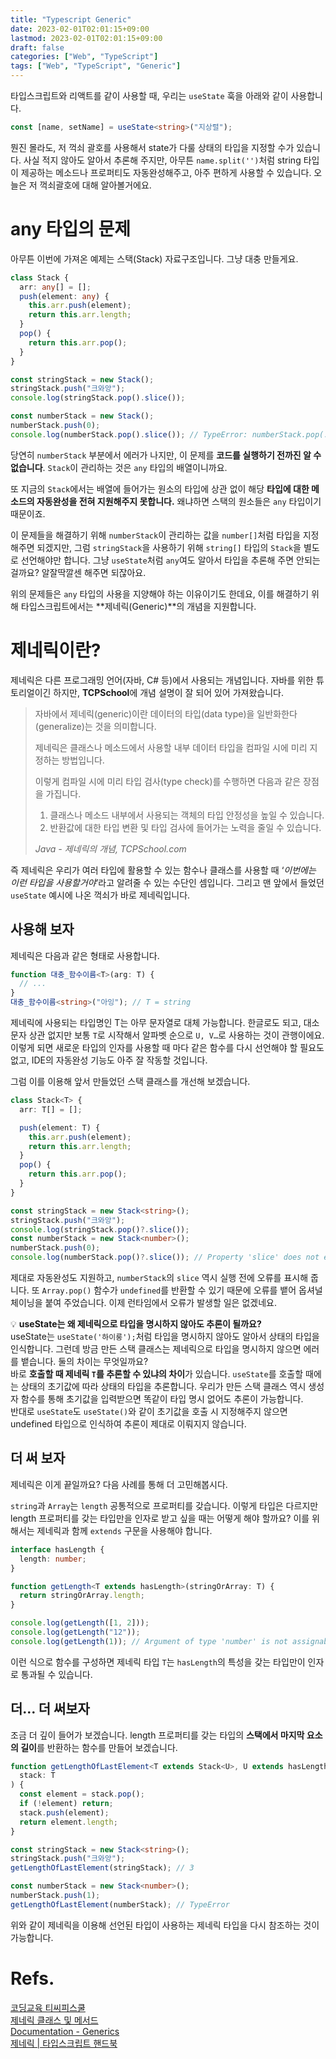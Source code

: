 ```yaml
---
title: "Typescript Generic"
date: 2023-02-01T02:01:15+09:00
lastmod: 2023-02-01T02:01:15+09:00
draft: false
categories: ["Web", "TypeScript"]
tags: ["Web", "TypeScript", "Generic"]
---
```


타입스크립트와 리액트를 같이 사용할 때, 우리는 `useState` 훅을 아래와 같이 사용합니다.

```typescript
const [name, setName] = useState<string>("지상렬");
```

뭔진 몰라도, 저 꺽쇠 괄호를 사용해서 state가 다룰 상태의 타입을 지정할 수가 있습니다. 사실 적지 않아도 알아서 추론해 주지만, 아무튼 `name.split('')`처럼 string 타입이 제공하는 메소드나 프로퍼티도 자동완성해주고, 아주 편하게 사용할 수 있습니다. 오늘은 저 꺽쇠괄호에 대해 알아볼거에요.

# any 타입의 문제

아무튼 이번에 가져온 예제는 스택(Stack) 자료구조입니다. 그냥 대충 만들게요.

```typescript
class Stack {
  arr: any[] = [];
  push(element: any) {
    this.arr.push(element);
    return this.arr.length;
  }
  pop() {
    return this.arr.pop();
  }
}
```

```typescript
const stringStack = new Stack();
stringStack.push("크와앙");
console.log(stringStack.pop().slice());

const numberStack = new Stack();
numberStack.push(0);
console.log(numberStack.pop().slice()); // TypeError: numberStack.pop(...).slice is not a function
```

당연히 `numberStack` 부분에서 에러가 나지만, 이 문제를 **코드를 실행하기 전까진 알 수 없습니다**. `Stack`이 관리하는 것은 `any` 타입의 배열이니까요.

또 지금의 `Stack`에서는 배열에 들어가는 원소의 타입에 상관 없이 해당 **타입에 대한 메소드의 자동완성을 전혀 지원해주지 못합니다.** 왜냐하면 스택의 원소들은 `any` 타입이기 때문이죠.

이 문제들을 해결하기 위해 `numberStack`이 관리하는 값을 `number[]`처럼 타입을 지정해주면 되겠지만, 그럼 `stringStack`을 사용하기 위해 `string[]` 타입의 `Stack`을 별도로 선언해야만 합니다. 그냥 `useState`처럼 `any`여도 알아서 타입을 추론해 주면 안되는 걸까요? 알잘딱깔센 해주면 되잖아요.

위의 문제들은 `any` 타입의 사용을 지양해야 하는 이유이기도 한데요, 이를 해결하기 위해 타입스크립트에서는 **제네릭(Generic)**의 개념을 지원합니다.

# 제네릭이란?

제네릭은 다른 프로그래밍 언어(자바, C# 등)에서 사용되는 개념입니다. 자바를 위한 튜토리얼이긴 하지만, **TCPSchool**에 개념 설명이 잘 되어 있어 가져왔습니다.

> 자바에서 제네릭(generic)이란 데이터의 타입(data type)을 일반화한다(generalize)는 것을 의미합니다.
>
> 제네릭은 클래스나 메소드에서 사용할 내부 데이터 타입을 컴파일 시에 미리 지정하는 방법입니다.
>
> 이렇게 컴파일 시에 미리 타입 검사(type check)를 수행하면 다음과 같은 장점을 가집니다.
>
> 1. 클래스나 메소드 내부에서 사용되는 객체의 타입 안정성을 높일 수 있습니다.
> 2. 반환값에 대한 타입 변환 및 타입 검사에 들어가는 노력을 줄일 수 있습니다.
>
> _Java - 제네릭의 개념, TCPSchool.com_

즉 제네릭은 우리가 여러 타입에 활용할 수 있는 함수나 클래스를 사용할 때 ‘_이번에는 이런 타입을 사용할거야_’라고 알려줄 수 있는 수단인 셈입니다. 그리고 맨 앞에서 들었던 `useState` 예시에 나온 꺽쇠가 바로 제네릭입니다.

## 사용해 보자

제네릭은 다음과 같은 형태로 사용합니다.

```typescript
function 대충_함수이름<T>(arg: T) {
  // ...
}
대충_함수이름<string>("아잉"); // T = string
```

제네릭에 사용되는 타입명인 T는 아무 문자열로 대체 가능합니다. 한글로도 되고, 대소문자 상관 없지만 보통 `T`로 시작해서 알파벳 순으로 `U, V…`로 사용하는 것이 관행이에요. 이렇게 되면 새로운 타입의 인자를 사용할 때 마다 같은 함수를 다시 선언해야 할 필요도 없고, IDE의 자동완성 기능도 아주 잘 작동할 것입니다.

그럼 이를 이용해 앞서 만들었던 스택 클래스를 개선해 보겠습니다.

```typescript
class Stack<T> {
  arr: T[] = [];

  push(element: T) {
    this.arr.push(element);
    return this.arr.length;
  }
  pop() {
    return this.arr.pop();
  }
}

const stringStack = new Stack<string>();
stringStack.push("크와앙");
console.log(stringStack.pop()?.slice());
const numberStack = new Stack<number>();
numberStack.push(0);
console.log(numberStack.pop()?.slice()); // Property 'slice' does not exist on type 'number'.
```

제대로 자동완성도 지원하고, `numberStack`의 `slice` 역시 실행 전에 오류를 표시해 줍니다. 또 `Array.pop()` 함수가 `undefined`를 반환할 수 있기 때문에 오류를 뱉어 옵셔널 체이닝을 붙여 주었습니다. 이제 런타임에서 오류가 발생할 일은 없겠네요.

<aside>

💡 **useState는 왜 제네릭으로 타입을 명시하지 않아도 추론이 될까요?**  
useState는 `useState('하이룽');`처럼 타입을 명시하지 않아도 알아서 상태의 타입을 인식합니다. 그런데 방금 만든 스택 클래스는 제네릭으로 타입을 명시하지 않으면 에러를 뱉습니다. 둘의 차이는 무엇일까요?  
바로 **호출할 때 제네릭 `T`를 추론할 수 있냐의 차이**가 있습니다. `useState`를 호출할 때에는 상태의 초기값에 따라 상태의 타입을 추론합니다. 우리가 만든 스택 클래스 역시 생성자 함수를 통해 초기값을 입력받으면 똑같이 타입 명시 없어도 추론이 가능합니다.  
반대로 `useState`도 `useState()`와 같이 초기값을 호출 시 지정해주지 않으면 undefined 타입으로 인식하여 추론이 제대로 이뤄지지 않습니다.

</aside>

## 더 써 보자

제네릭은 이게 끝일까요? 다음 사례를 통해 더 고민해봅시다.

`string`과 `Array`는 `length` 공통적으로 프로퍼티를 갖습니다. 이렇게 타입은 다르지만 length 프로퍼티를 갖는 타입만을 인자로 받고 싶을 때는 어떻게 해야 할까요? 이를 위해서는 제네릭과 함께 `extends` 구문을 사용해야 합니다.

```typescript
interface hasLength {
  length: number;
}

function getLength<T extends hasLength>(stringOrArray: T) {
  return stringOrArray.length;
}

console.log(getLength([1, 2]));
console.log(getLength("12"));
console.log(getLength(1)); // Argument of type 'number' is not assignable to parameter of type 'hasLength'.
```

이런 식으로 함수를 구성하면 제네릭 타입 `T`는 `hasLength`의 특성을 갖는 타입만이 인자로 통과될 수 있습니다.

## 더… 더 써보자

조금 더 깊이 들어가 보겠습니다. length 프로퍼티를 갖는 타입의 **스택에서 마지막 요소의 길이**를 반환하는 함수를 만들어 보겠습니다.

```typescript
function getLengthOfLastElement<T extends Stack<U>, U extends hasLength>(
  stack: T
) {
  const element = stack.pop();
  if (!element) return;
  stack.push(element);
  return element.length;
}

const stringStack = new Stack<string>();
stringStack.push("크와앙");
getLengthOfLastElement(stringStack); // 3

const numberStack = new Stack<number>();
numberStack.push(1);
getLengthOfLastElement(numberStack); // TypeError
```

위와 같이 제네릭을 이용해 선언된 타입이 사용하는 제네릭 타입을 다시 참조하는 것이 가능합니다.

# Refs.

[코딩교육 티씨피스쿨](http://www.tcpschool.com/java/java_generic_concept)  
[제네릭 클래스 및 메서드](https://learn.microsoft.com/ko-kr/dotnet/csharp/fundamentals/types/generics)  
[Documentation - Generics](https://www.typescriptlang.org/ko/docs/handbook/2/generics.html)  
[제네릭 | 타입스크립트 핸드북](https://joshua1988.github.io/ts/guide/generics.html)
